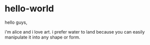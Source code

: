 # hello-world

hello guys,

i'm alice and i love art. i prefer water to land because you can easily manipulate it into any shape or form.


